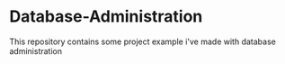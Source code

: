 # Database-Administration
This repository contains some project example i've made with database administration
